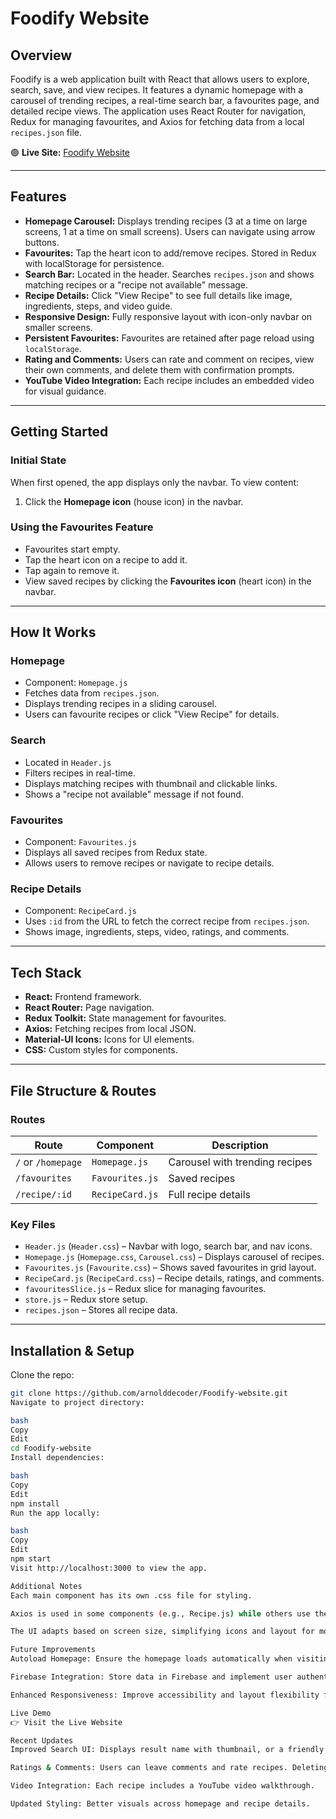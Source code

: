 # Foodify Website

## Overview

Foodify is a web application built with React that allows users to explore, search, save, and view recipes. It features a dynamic homepage with a carousel of trending recipes, a real-time search bar, a favourites page, and detailed recipe views. The application uses React Router for navigation, Redux for managing favourites, and Axios for fetching data from a local `recipes.json` file.

🟢 **Live Site:** [Foodify Website](https://your-netlify-link-here)

---

## Features

- **Homepage Carousel:** Displays trending recipes (3 at a time on large screens, 1 at a time on small screens). Users can navigate using arrow buttons.
- **Favourites:** Tap the heart icon to add/remove recipes. Stored in Redux with localStorage for persistence.
- **Search Bar:** Located in the header. Searches `recipes.json` and shows matching recipes or a "recipe not available" message.
- **Recipe Details:** Click "View Recipe" to see full details like image, ingredients, steps, and video guide.
- **Responsive Design:** Fully responsive layout with icon-only navbar on smaller screens.
- **Persistent Favourites:** Favourites are retained after page reload using `localStorage`.
- **Rating and Comments:** Users can rate and comment on recipes, view their own comments, and delete them with confirmation prompts.
- **YouTube Video Integration:** Each recipe includes an embedded video for visual guidance.

---

## Getting Started

### Initial State

When first opened, the app displays only the navbar. To view content:

1. Click the **Homepage icon** (house icon) in the navbar.

### Using the Favourites Feature

- Favourites start empty.
- Tap the heart icon on a recipe to add it.
- Tap again to remove it.
- View saved recipes by clicking the **Favourites icon** (heart icon) in the navbar.

---

## How It Works

### Homepage

- Component: `Homepage.js`
- Fetches data from `recipes.json`.
- Displays trending recipes in a sliding carousel.
- Users can favourite recipes or click "View Recipe" for details.

### Search

- Located in `Header.js`
- Filters recipes in real-time.
- Displays matching recipes with thumbnail and clickable links.
- Shows a "recipe not available" message if not found.

### Favourites

- Component: `Favourites.js`
- Displays all saved recipes from Redux state.
- Allows users to remove recipes or navigate to recipe details.

### Recipe Details

- Component: `RecipeCard.js`
- Uses `:id` from the URL to fetch the correct recipe from `recipes.json`.
- Shows image, ingredients, steps, video, ratings, and comments.

---

## Tech Stack

- **React:** Frontend framework.
- **React Router:** Page navigation.
- **Redux Toolkit:** State management for favourites.
- **Axios:** Fetching recipes from local JSON.
- **Material-UI Icons:** Icons for UI elements.
- **CSS:** Custom styles for components.

---

## File Structure & Routes

### Routes

| Route             | Component       | Description                                |
|------------------|-----------------|--------------------------------------------|
| `/` or `/homepage` | `Homepage.js`   | Carousel with trending recipes             |
| `/favourites`     | `Favourites.js` | Saved recipes                              |
| `/recipe/:id`     | `RecipeCard.js` | Full recipe details                        |

### Key Files

- `Header.js` (`Header.css`) – Navbar with logo, search bar, and nav icons.
- `Homepage.js` (`Homepage.css`, `Carousel.css`) – Displays carousel of recipes.
- `Favourites.js` (`Favourite.css`) – Shows saved favourites in grid layout.
- `RecipeCard.js` (`RecipeCard.css`) – Recipe details, ratings, and comments.
- `favouritesSlice.js` – Redux slice for managing favourites.
- `store.js` – Redux store setup.
- `recipes.json` – Stores all recipe data.

---

## Installation & Setup

Clone the repo:
```bash
git clone https://github.com/arnolddecoder/Foodify-website.git
Navigate to project directory:

bash
Copy
Edit
cd Foodify-website
Install dependencies:

bash
Copy
Edit
npm install
Run the app locally:

bash
Copy
Edit
npm start
Visit http://localhost:3000 to view the app.

Additional Notes
Each main component has its own .css file for styling.

Axios is used in some components (e.g., Recipe.js) while others use the native fetch API.

The UI adapts based on screen size, simplifying icons and layout for mobile users.

Future Improvements
Autoload Homepage: Ensure the homepage loads automatically when visiting the Netlify link.

Firebase Integration: Store data in Firebase and implement user authentication.

Enhanced Responsiveness: Improve accessibility and layout flexibility for all devices.

Live Demo
👉 Visit the Live Website

Recent Updates
Improved Search UI: Displays result name with thumbnail, or a friendly message if not found.

Ratings & Comments: Users can leave comments and rate recipes. Deleting comments requires confirmation.

Video Integration: Each recipe includes a YouTube video walkthrough.

Updated Styling: Better visuals across homepage and recipe details.
